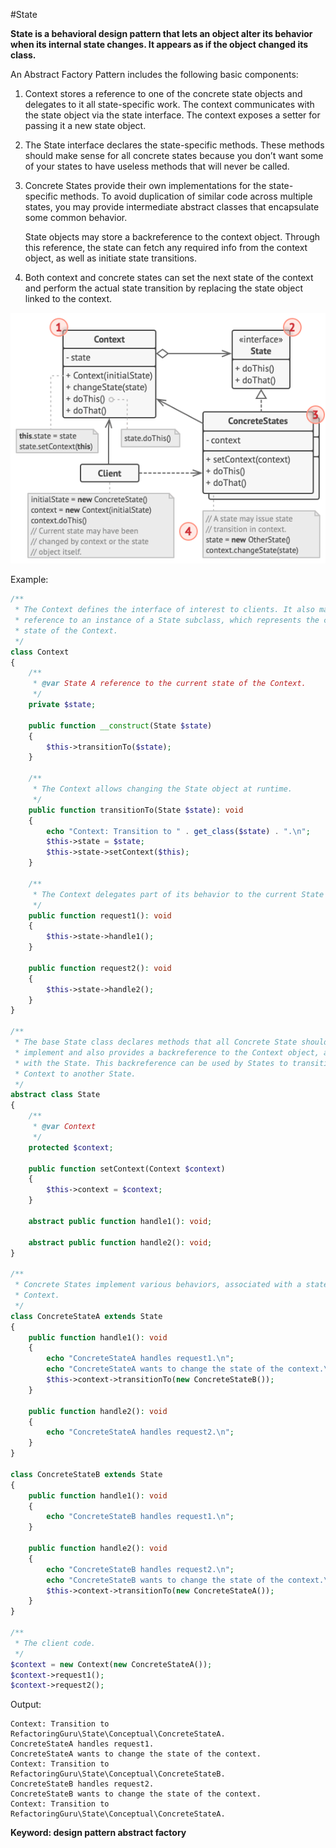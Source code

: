 #State

**State is a behavioral design pattern that lets an object alter its behavior when its internal state changes. It appears as if the object changed its class.**

An Abstract Factory Pattern includes the following basic components:

1. Context stores a reference to one of the concrete state objects and delegates to it all state-specific work. The context communicates with the state object via the state interface. The context exposes a setter for passing it a new state object.

2. The State interface declares the state-specific methods. These methods should make sense for all concrete states because you don’t want some of your states to have useless methods that will never be called.

3. Concrete States provide their own implementations for the state-specific methods. To avoid duplication of similar code across multiple states, you may provide intermediate abstract classes that encapsulate some common behavior.

   State objects may store a backreference to the context object. Through this reference, the state can fetch any required info from the context object, as well as initiate state transitions.

4. Both context and concrete states can set the next state of the context and perform the actual state transition by replacing the state object linked to the context.
  
![Alt text](../../../basic/images/design-patterns/behavioral-design-patterns/state-structure.png?raw=true "Abstract Factory Pattern Structure")

Example:
```php
/**
 * The Context defines the interface of interest to clients. It also maintains a
 * reference to an instance of a State subclass, which represents the current
 * state of the Context.
 */
class Context
{
    /**
     * @var State A reference to the current state of the Context.
     */
    private $state;

    public function __construct(State $state)
    {
        $this->transitionTo($state);
    }

    /**
     * The Context allows changing the State object at runtime.
     */
    public function transitionTo(State $state): void
    {
        echo "Context: Transition to " . get_class($state) . ".\n";
        $this->state = $state;
        $this->state->setContext($this);
    }

    /**
     * The Context delegates part of its behavior to the current State object.
     */
    public function request1(): void
    {
        $this->state->handle1();
    }

    public function request2(): void
    {
        $this->state->handle2();
    }
}

/**
 * The base State class declares methods that all Concrete State should
 * implement and also provides a backreference to the Context object, associated
 * with the State. This backreference can be used by States to transition the
 * Context to another State.
 */
abstract class State
{
    /**
     * @var Context
     */
    protected $context;

    public function setContext(Context $context)
    {
        $this->context = $context;
    }

    abstract public function handle1(): void;

    abstract public function handle2(): void;
}

/**
 * Concrete States implement various behaviors, associated with a state of the
 * Context.
 */
class ConcreteStateA extends State
{
    public function handle1(): void
    {
        echo "ConcreteStateA handles request1.\n";
        echo "ConcreteStateA wants to change the state of the context.\n";
        $this->context->transitionTo(new ConcreteStateB());
    }

    public function handle2(): void
    {
        echo "ConcreteStateA handles request2.\n";
    }
}

class ConcreteStateB extends State
{
    public function handle1(): void
    {
        echo "ConcreteStateB handles request1.\n";
    }

    public function handle2(): void
    {
        echo "ConcreteStateB handles request2.\n";
        echo "ConcreteStateB wants to change the state of the context.\n";
        $this->context->transitionTo(new ConcreteStateA());
    }
}

/**
 * The client code.
 */
$context = new Context(new ConcreteStateA());
$context->request1();
$context->request2();
```
Output:

    Context: Transition to RefactoringGuru\State\Conceptual\ConcreteStateA.
    ConcreteStateA handles request1.
    ConcreteStateA wants to change the state of the context.
    Context: Transition to RefactoringGuru\State\Conceptual\ConcreteStateB.
    ConcreteStateB handles request2.
    ConcreteStateB wants to change the state of the context.
    Context: Transition to RefactoringGuru\State\Conceptual\ConcreteStateA.
    
**Keyword: design pattern abstract factory**